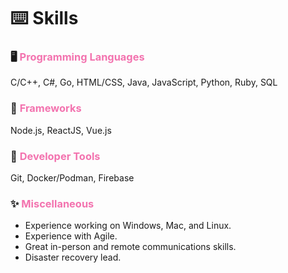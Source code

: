 # ⌨️ Skills

### 🖥️ <span style="color:#f373af">Programming Languages</span>
C/C++, C#, Go, HTML/CSS, Java, JavaScript, Python, Ruby, SQL

### 🌉 <span style="color:#f373af">Frameworks</span>
Node.js, ReactJS, Vue.js

### 🧰 <span style="color:#f373af">Developer Tools</span>
Git, Docker/Podman, Firebase

### ✨ <span style="color:#f373af">Miscellaneous</span>
* Experience working on Windows, Mac, and Linux.
* Experience with Agile.
* Great in-person and remote communications skills.
* Disaster recovery lead.